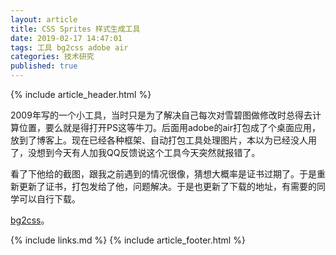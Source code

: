 ```yaml
---
layout: article
title: CSS Sprites 样式生成工具
date: 2019-02-17 14:47:01
tags: 工具 bg2css adobe air
categories: 技术研究
published: true
---
```


{% include article_header.html %}

2009年写的一个小工具，当时只是为了解决自己每次对雪碧图做修改时总得去计算位置，要么就是得打开PS这等牛刀。后面用adobe的air打包成了个桌面应用，放到了博客上。现在已经各种框架、自动打包工具处理图片，本以为已经没人用了，没想到今天有人加我QQ反馈说这个工具今天突然就报错了。

看了下他给的截图，跟我之前遇到的情况很像，猜想大概率是证书过期了。于是重新更新了证书，打包发给了他，问题解决。于是也更新了下载的地址，有需要的同学可以自行下载。

[bg2css](https://github.com/ghostzhang/bg2css/releases)。

{% include links.md %}
{% include article_footer.html %}